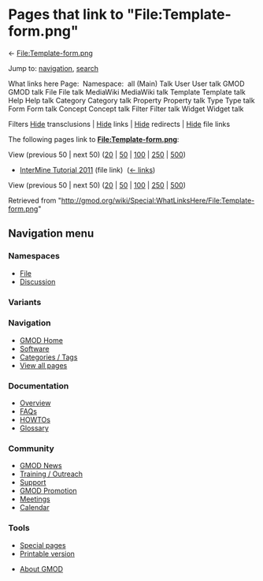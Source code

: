 <div id="mw-page-base" class="noprint">

</div>

<div id="mw-head-base" class="noprint">

</div>

<div id="content" class="mw-body" role="main">

<span id="top"></span>

<div id="mw-js-message" style="display:none;">

</div>



# <span dir="auto">Pages that link to "File:Template-form.png"</span>

<div id="bodyContent">

<div id="contentSub">

←
[File:Template-form.png](/wiki/File:Template-form.png "File:Template-form.png")

</div>

<div id="jump-to-nav" class="mw-jump">

Jump to: [navigation](#mw-navigation), [search](#p-search)

</div>

<div id="mw-content-text">

What links here Page:  Namespace:  all (Main) Talk User User talk GMOD
GMOD talk File File talk MediaWiki MediaWiki talk Template Template talk
Help Help talk Category Category talk Property Property talk Type Type
talk Form Form talk Concept Concept talk Filter Filter talk Widget
Widget talk

Filters
[Hide](/mediawiki/index.php?title=Special:WhatLinksHere/File:Template-form.png&hidetrans=1 "Special:WhatLinksHere/File:Template-form.png")
transclusions \|
[Hide](/mediawiki/index.php?title=Special:WhatLinksHere/File:Template-form.png&hidelinks=1 "Special:WhatLinksHere/File:Template-form.png")
links \|
[Hide](/mediawiki/index.php?title=Special:WhatLinksHere/File:Template-form.png&hideredirs=1 "Special:WhatLinksHere/File:Template-form.png")
redirects \|
[Hide](/mediawiki/index.php?title=Special:WhatLinksHere/File:Template-form.png&hideimages=1 "Special:WhatLinksHere/File:Template-form.png")
file links

The following pages link to
**[File:Template-form.png](/wiki/File:Template-form.png "File:Template-form.png")**:

View (previous 50 \| next 50)
([20](/mediawiki/index.php?title=Special:WhatLinksHere/File:Template-form.png&limit=20 "Special:WhatLinksHere/File:Template-form.png")
\|
[50](/mediawiki/index.php?title=Special:WhatLinksHere/File:Template-form.png&limit=50 "Special:WhatLinksHere/File:Template-form.png")
\|
[100](/mediawiki/index.php?title=Special:WhatLinksHere/File:Template-form.png&limit=100 "Special:WhatLinksHere/File:Template-form.png")
\|
[250](/mediawiki/index.php?title=Special:WhatLinksHere/File:Template-form.png&limit=250 "Special:WhatLinksHere/File:Template-form.png")
\|
[500](/mediawiki/index.php?title=Special:WhatLinksHere/File:Template-form.png&limit=500 "Special:WhatLinksHere/File:Template-form.png"))

- [InterMine Tutorial
  2011](/wiki/InterMine_Tutorial_2011 "InterMine Tutorial 2011") (file
  link) ‎ <span class="mw-whatlinkshere-tools">([←
  links](/mediawiki/index.php?title=Special:WhatLinksHere&target=InterMine+Tutorial+2011 "Special:WhatLinksHere"))</span>

View (previous 50 \| next 50)
([20](/mediawiki/index.php?title=Special:WhatLinksHere/File:Template-form.png&limit=20 "Special:WhatLinksHere/File:Template-form.png")
\|
[50](/mediawiki/index.php?title=Special:WhatLinksHere/File:Template-form.png&limit=50 "Special:WhatLinksHere/File:Template-form.png")
\|
[100](/mediawiki/index.php?title=Special:WhatLinksHere/File:Template-form.png&limit=100 "Special:WhatLinksHere/File:Template-form.png")
\|
[250](/mediawiki/index.php?title=Special:WhatLinksHere/File:Template-form.png&limit=250 "Special:WhatLinksHere/File:Template-form.png")
\|
[500](/mediawiki/index.php?title=Special:WhatLinksHere/File:Template-form.png&limit=500 "Special:WhatLinksHere/File:Template-form.png"))

</div>

<div class="printfooter">

Retrieved from
"<http://gmod.org/wiki/Special:WhatLinksHere/File:Template-form.png>"

</div>

<div id="catlinks" class="catlinks catlinks-allhidden">

</div>

<div class="visualClear">

</div>

</div>

</div>

<div id="mw-navigation">

## Navigation menu

<div id="mw-head">



<div id="left-navigation">

<div id="p-namespaces" class="vectorTabs" role="navigation"
aria-labelledby="p-namespaces-label">

### Namespaces

- <span id="ca-nstab-image"><a href="/wiki/File:Template-form.png" accesskey="c"
  title="View the file page [c]">File</a></span>
- <span id="ca-talk"><a
  href="/mediawiki/index.php?title=File_talk:Template-form.png&amp;action=edit&amp;redlink=1"
  accesskey="t"
  title="Discussion about the content page [t]">Discussion</a></span>

</div>

<div id="p-variants" class="vectorMenu emptyPortlet" role="navigation"
aria-labelledby="p-variants-label">

### 

### Variants[](#)

<div class="menu">

</div>

</div>

</div>





</div>

</div>

</div>

<div id="mw-panel">

<div id="p-logo" role="banner">

<a href="/wiki/Main_Page"
style="background-image: url(http://gmod.org/images/GMOD-cogs.png);"
title="Visit the main page"></a>

</div>

<div id="p-Navigation" class="portal" role="navigation"
aria-labelledby="p-Navigation-label">

### Navigation

<div class="body">

- <span id="n-GMOD-Home">[GMOD Home](/wiki/Main_Page)</span>
- <span id="n-Software">[Software](/wiki/GMOD_Components)</span>
- <span id="n-Categories-.2F-Tags">[Categories /
  Tags](/wiki/Categories)</span>
- <span id="n-View-all-pages">[View all
  pages](/wiki/Special:AllPages)</span>

</div>

</div>

<div id="p-Documentation" class="portal" role="navigation"
aria-labelledby="p-Documentation-label">

### Documentation

<div class="body">

- <span id="n-Overview">[Overview](/wiki/Overview)</span>
- <span id="n-FAQs">[FAQs](/wiki/Category:FAQ)</span>
- <span id="n-HOWTOs">[HOWTOs](/wiki/Category:HOWTO)</span>
- <span id="n-Glossary">[Glossary](/wiki/Glossary)</span>

</div>

</div>

<div id="p-Community" class="portal" role="navigation"
aria-labelledby="p-Community-label">

### Community

<div class="body">

- <span id="n-GMOD-News">[GMOD News](/wiki/GMOD_News)</span>
- <span id="n-Training-.2F-Outreach">[Training /
  Outreach](/wiki/Training_and_Outreach)</span>
- <span id="n-Support">[Support](/wiki/Support)</span>
- <span id="n-GMOD-Promotion">[GMOD
  Promotion](/wiki/GMOD_Promotion)</span>
- <span id="n-Meetings">[Meetings](/wiki/Meetings)</span>
- <span id="n-Calendar">[Calendar](/wiki/Calendar)</span>

</div>

</div>

<div id="p-tb" class="portal" role="navigation"
aria-labelledby="p-tb-label">

### Tools

<div class="body">

- <span id="t-specialpages"><a href="/wiki/Special:SpecialPages" accesskey="q"
  title="A list of all special pages [q]">Special pages</a></span>
- <span id="t-print"><a
  href="/mediawiki/index.php?title=Special:WhatLinksHere/File:Template-form.png&amp;printable=yes"
  rel="alternate" accesskey="p"
  title="Printable version of this page [p]">Printable version</a></span>

</div>

</div>

</div>

</div>

<div id="footer" role="contentinfo">

- <span id="footer-places-about">[About
  GMOD](/wiki/GMOD:About "GMOD:About")</span>

<!-- -->






</div>
